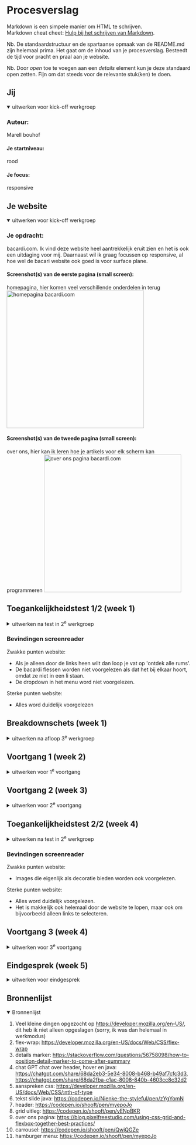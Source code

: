 # Procesverslag
Markdown is een simpele manier om HTML te schrijven.  
Markdown cheat cheet: [Hulp bij het schrijven van Markdown](https://github.com/adam-p/markdown-here/wiki/Markdown-Cheatsheet).

Nb. De standaardstructuur en de spartaanse opmaak van de README.md zijn helemaal prima. Het gaat om de inhoud van je procesverslag. Besteedt de tijd voor pracht en praal aan je website.

Nb. Door *open* toe te voegen aan een *details* element kun je deze standaard open zetten. Fijn om dat steeds voor de relevante stuk(ken) te doen.





## Jij

<details open>
  <summary>uitwerken voor kick-off werkgroep</summary>

  ### Auteur:
  Marell bouhof

  #### Je startniveau:
  rood
  #### Je focus:
  responsive
 
</details>





## Je website

<details open>
  <summary>uitwerken voor kick-off werkgroep</summary>

  ### Je opdracht:
  bacardi.com. Ik vind deze website heel aantrekkelijk eruit zien en het is ook een uitdaging voor mij. Daarnaast wil ik graag focussen op responsive, al hoe wel de bacari website ook goed is voor surface plane. 

  #### Screenshot(s) van de eerste pagina (small screen): 
  homepagina, hier komen veel verschillende onderdelen in terug
  <img src="./readme-images/bacardi_home.png" width="375px" alt="homepagina bacardi.com">

  #### Screenshot(s) van de tweede pagina (small screen):
  over ons, hier kan ik leren hoe je artikels voor elk scherm kan programmeren 
  <img src="./readme-images/bacardi_overons.png" width="375px" alt="over ons pagina bacardi.com">
 
</details>



## Toegankelijkheidstest 1/2 (week 1)

<details>
  <summary>uitwerken na test in 2<sup>e</sup> werkgroep</summary>

  ### Bevindingen WCAG checklist
  Lijst met je bevindingen die in de test naar voren kwamen:
  Kiki heeft mijn website bekeken

  Zwakke punten website: 
  - veel script in HTML
  - veel console errors
  - alles in een div en classes
  - sommige img hebben alt en sommige niet, links hebben geen alt
  - video kan je niet op pauze zetten en blijft doorspelen
  - geen gebruik van li

  Sterke punten website: 
  - artikel bij over ons pagina worden niet kleiner bij een kleiner formaat, hierdoor gaan ze onder elkaar staan. Dit geeft wel een mooie vormgeving.

  <img src="./readme-images/inspecteren_bacardi.png" width="375px" alt="inspecteren voor fouten">
  <img src="./readme-images/artikel_overons.png" width="375px" alt="over ons pagina artikelen onder elkaar">\

  ### Screenshots van test
  <img src="./readme-images/pagina1.jpeg" width="375px" alt="pagina 1">
  <img src="./readme-images/pagina2.jpeg" width="375px" alt="pagina 2">
  <img src="./readme-images/pagina3.jpeg" width="375px" alt="pagina 3">
  <img src="./readme-images/pagina4.jpeg" width="375px" alt="pagina 4">
  <img src="./readme-images/pagina5.jpeg" width="375px" alt="pagina 5">
</details>

  ### Bevindingen screenreader
  Zwakke punten website: 
  - Als je alleen door de links heen wilt dan loop je vat op 'ontdek alle rums'.
  - De bacardi flessen worden niet voorgelezen als dat het bij elkaar hoort, omdat ze niet in een li staan. 
  - De dropdown in het menu word niet voorgelezen. 

  Sterke punten website: 
  - Alles word duidelijk voorgelezen 


## Breakdownschets (week 1)

<details>
  <summary>uitwerken na afloop 3<sup>e</sup> werkgroep</summary>

  ### homepagina: 
  <img src="./readme-images/homepagina.png" width="375px" alt="breakdown van de hele pagina">

  ### menu: 
  <img src="./readme-images/menu.png" width="375px" alt="breakdown van een dynamisch deel">

  ### over ons: 
  <img src="./readme-images/overons.png" width="375px" alt="breakdown van nog een dynamisch deel">

</details>



## Voortgang 1 (week 2)

<details>
  <summary>uitwerken voor 1<sup>e</sup> voortgang</summary>

  ### Stand van zaken
  hier dit ging goed & dit was lastig (neem ook screenshots op van delen van je website en code)

  Wat ging er goed:
  1. Ik heb de breakdown schets gemaakt en samen met Nienke naar gekeken of het logisch was. Hierdoor heb ik een paar aanpassingen gemaakt, omdat mijn heading order niet helemaal juist was en ik miste de ul om de li items heen. 
  2. Het schrijven van de html ging erg goed, ik heb mijn breakdownschets uitgeprint en naast mijn laptop gelegd terwijl ik aan het typen was. Dit was voor mij erg overzichtelijk. 

  Dit was lastiger:
  1. Nu ik mijn html had vond ik het erg lastig om te bedenken waar ik moest beginnen met de CSS. 

  ### Verslag van de meeting
  Dit heb ik allemaal aangepast na feedback uit de meeting:
  - Voor uitklap details gebruiken in html.
  - Geen h3 gebruiken in list items als het niet nodig is. 
  - Geen break gebruiken voor 2 regels tekst, maar width gebruiken.
  - Meerdere secties tegelijk aanspreken als ze allemaal dezelfde code nodig hebben (zoals kleur of margin)
  - Var kan je ook gebruiken voor margin of andere dingen

</details>



## Voortgang 2 (week 3)
<details>
  <summary>uitwerken voor 2<sup>e</sup> voortgang</summary>

  ### Stand van zaken
  Wat ging er goed:
  1. De video in de website ging makkelijk.
  2. Het werken @media ging goed, ik ben van het begin af aan responsive gaan werken omdat ik dit fijner vond.

  Dit was lastig:
  1. Het werken met grid voor de 3 artikels. Danny heeft hierbij geholpen in de les.
  2. De margins en padding op elke section hetzelfde krijgen.
  3. Image als background en de tekst erboven. 


  ### Verslag van de meeting
  Dit heb ik allemaal aangepast na feedback uit de meeting:
  - Eerst beginnen met algemene flex en grid in css voordat je specifieke dingen gaat ontwerpen. 
  - Sommige images uit de HTML halen die niet belangrijk zijn, zodat ik ze als background in css kan toevoegen.
  - Readme aanvullen.
  - Zo doorgaan met sturctuur in css, want het was erg overzichtelijk.

</details>


## Toegankelijkheidstest 2/2 (week 4)
<details>
  <summary>uitwerken na test in 2<sup>e</sup> werkgroep</summary>

  ### Bevindingen WCAG checklist
  Zwakke punten website: 
  - Toegankelijkheid is nogsteeds minder door geen dark/light mode, tekst aanpassing en high-contrast mode etc. 

  Sterke punten website: 
  - Geen validator waarschuwingen (op de screenshots staat nog nee, maar dit heb ik inmiddels verbeterd).
  - Heading levels zijn op de juiste volgorde.
  - Gebruik van ul voor li items.
  - Alles heeft een alt.
  - Video is nu een background, dus hij werkt niet. Maar ik heb de Java ervoor wel.
  - CSS en Java is los van HTML.
  
  ### Screenshots van test
  <img src="./readme-images/pagina1.jpeg" width="375px" alt="pagina 1">
  <img src="./readme-images/pagina2.jpeg" width="375px" alt="pagina 2">
  <img src="./readme-images/pagina3.jpeg" width="375px" alt="pagina 3">
  <img src="./readme-images/pagina4.jpeg" width="375px" alt="pagina 4">
  <img src="./readme-images/pagina5.jpeg" width="375px" alt="pagina 5">
</details>

  ### Bevindingen screenreader
  Zwakke punten website: 
  - Images die eigenlijk als decoratie bieden worden ook voorgelezen.

  Sterke punten website: 
  - Alles word duidelijk voorgelezen.
  - Het is makkelijk ook helemaal door de website te lopen, maar ook om bijvoorbeeld alleen links te selecteren.
</details>


## Voortgang 3 (week 4)
<details>
  <summary>uitwerken voor 3<sup>e</sup> voortgang</summary>

  ### Stand van zaken
  Wat ging er goed:
  1. Html elementen in css aanspreken met nth-of-type. Ik heb voor een paar dingen classes gebruikt als het niet anders kon of het niet werkte.
  2. Begrijpen wanneer ik flex of grid nodig had. 


  Dit was lastig:
  1. Het lukte mij niet op css aan te passen van de tweede pagina, terwijl er niks veranderd op de eerste. Ookal zetten in een class op de body van de over ons pagina. Hierdoor heb ik besloten 3 css bestanden aan te maken, ondanks dat dit niet de beste oplossing was. 
  2. Ik vond het soms lastig te zien hoe ik dingen moest maken. Wat voor css er nodig was of het met Javascript moest. Hier heb ik tijdens de lessen gelijk vragen gesteld bij de studentenassistent. Zoals de opmaak van details, vragen over carroussel, etc. 
  3. De header vond ik heel lastig, omdat hij java nodig had en css hover en transition. De laatste feedbacksessie heb ik van half 10 tot 1 gezeten om hier aan te werken en vragen te stellen waar het nodig was aan de studentenassistenten. 

</details>


## Eindgesprek (week 5)

<details>
  <summary>uitwerken voor eindgesprek</summary>

  ### Je uitkomst - karakteristiek screenshots:
  <img src="./readme-images/homepagina_final.png" width="375px" alt="uitomst homepagina">
  <img src="./readme-images/overons_final.png" width="375px" alt="uitomst homepagina">


  ### Dit ging goed/Heb ik geleerd: 
  Ik ben echt super ver gekomen dan wanneer ik begon. Ik heb geleerd om met nth-of-type, caroussels, grid, background image, transitions, hover en hamburgermenu te werken. Maar vooral ook sneller de fouten te zoeken via inspecteren, ik snap sneller waarom iets niet werkt en wat er nodig is om het wel te laten werken. Dit vind ik erg waardevol. Ik vind het ook fijn om nth-of-type te gebruiken, zodat ik geen classes of ID hoef te gebruiken. Ook vind ik het heel handig om te begrijpen en snappen hoe responsive werkt, aangezien dit straks nodig is voor alle websites die ik in de toekomst ga maken.   

  Ik ben ook erg trots hoe mijn website eruit ziet. Natuurlijk mis ik wat dingen, maar grotendeels is het precies hoe ik in gedachten had. Ik had niet verwacht toen ik net begon met mijn CSS en vastliep op de kleinste dingetjes. De header, transities, java en grid elementen ben ik wel het meerst trots op. 

  Dit zijn onderdelen van de website waar ik het meeste trots op ben:


  <img src="./readme-images/header_en_video.png" width="375px" alt="header met video">
  <img src="./readme-images/hamburger.png" width="375px" alt="hamburger menu">
  <img src="./readme-images/grid.png" width="375px" alt="grid met hover">
  <img src="./readme-images/details.png" width="375px" alt="details met opmaak">
  <img src="/readme-images/Carrousel_hover.png" width="375px" alt="ul met carrousel en hover effect">


  ### Dit was lastig/Is niet gelukt:
  Er zijn best wat dingen wat helaas niet is gelukt, omdat ik niet wist hoe het moest en in tijdsnoot zat:
  1. Hover effect op de header. (de a worden wel rood, maar de achtergrondkleur past niet aan)
  2. De sectie van 'zomersgenot' carrousel swiped niet hetzelfde, ik zou niet moeten doen in Java. Maar ook de studentenassitenten hadden niet echt een duidelijk idee hoe het moest.
  3. Op de echte site staan sommige buttons in desktop op een andere plek dan op telefoon, dit heb ik niet. 
  4. Mijn footer word op inspecteren telefoon afgehakt, maar als ik mijn website op mijn telefoon kijk heb ik hier geen last van. 
  5. Ik heb geen dropdown in mijn menu, want ik had hier helaas niet genoeg tijd voor. 
  6. Ik zou wel meer willen leren over Javascript. Ik merk dat ik het toch lastig vind en nog weinig ervaring erin heb. 
  7. Als ik meer tijd had zou ik heel graag een dark light mode optie in mijn website willen hebben. 
  8. De video kan niet op pauze doordat de tekst helemaal over de video heen gaat, dit had ik ook wel willen oplossen. 
  9. Image hover op over ons pagina. 
  10. Java op section 8 en 9 dat die images veranderen.

  <img src="./readme-images/dropdownmenu.png" width="375px" alt="dropdown menu">
  <img src="./readme-images/list_slide.png" width="375px" alt="slide op list">
  <img src="./readme-images/artikels.png" width="375px" alt="artikels image zoom">
  <img src="./readme-images/link_plek.png" width="375px" alt="link op andere plek">
  <img src="./readme-images/logo_plek.png" width="375px" alt="logo op andere plek">
  <img src="./readme-images/java_images.png" width="375px" alt="java op andere plek">

</details>





## Bronnenlijst

<details open>
  <summary>Bronnenlijst</summary>

  1. Veel kleine dingen opgezocht op https://developer.mozilla.org/en-US/, dit heb ik niet alleen opgeslagen (sorry, ik was dan helemaal in werkmodus)
  3. flex-wrap: https://developer.mozilla.org/en-US/docs/Web/CSS/flex-wrap
  4. details marker: https://stackoverflow.com/questions/56758098/how-to-position-detail-marker-to-come-after-summary
  5. chat GPT chat over header, hover en java: https://chatgpt.com/share/68da2eb3-5e34-8008-b468-b49af7cfc3d3, https://chatgpt.com/share/68da2fba-c1ac-8008-840b-4603cc8c32d2
  6. aanspreken css: https://developer.mozilla.org/en-US/docs/Web/CSS/:nth-of-type
  7. tekst slide java: https://codepen.io/Nienke-the-styleful/pen/zYgYomN
  8. header: https://codepen.io/shooft/pen/myepoJo
  9. grid uitleg: https://codepen.io/shooft/pen/vENpBKR
  10. over ons pagina: https://blog.pixelfreestudio.com/using-css-grid-and-flexbox-together-best-practices/
  11. carrousel: https://codepen.io/shooft/pen/QwjQGZe
  12. hamburger menu: https://codepen.io/shooft/pen/myepoJo


</details>